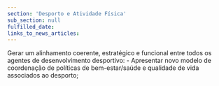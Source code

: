```yaml
---
section: 'Desporto e Atividade Física'
sub_section: null
fulfilled_date:
links_to_news_articles:
---
```


Gerar um alinhamento coerente, estratégico e funcional entre todos os agentes de desenvolvimento desportivo: - Apresentar novo modelo de coordenação de políticas de bem-estar/saúde e qualidade de vida associados ao desporto;